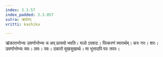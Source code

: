 ```yaml
---
index: 3.3.57
index_padded: 3.3.057
sutra: ऋ̄दोरप्
vritti: kashika

---
```

ऋ̄कारान्तेभ्यः उवर्णान्तेभ्यः च अप् प्रत्ययो भवति। घञो ऽपवादः। पित्करणं स्वरार्थम्। करः गरः। शरः। उवर्णान्तेभ्यः यवः। लवः। पवः। दकारो मुखसुखार्थः। मा भूत्तादपि परः तपरः।